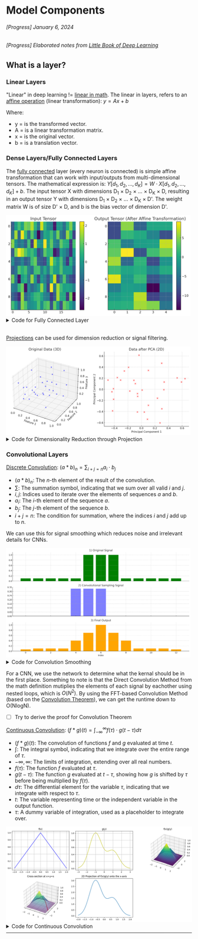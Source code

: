 # Model Components

###### [Progress] January 6, 2024
###### [Progress] Elaborated notes from [Little Book of Deep Learning ](https://fleuret.org/public/lbdl.pdf?fbclid=IwAR3jmeQf1k6Q6Qbp6fDmEtklfqo3XMNrHSoIE_2m8By8cpF2sPZjghuq-Zg)

## What is a layer?
### Linear Layers
"Linear" in deep learning != [linear in math](https://en.wikipedia.org/wiki/Linearity#:~:text=In%20mathematics%2C%20a%20linear%20map,(x)%20for%20all%20%CE%B1.). The linear in layers, refers to an [affine operation](https://youtu.be/E3Phj6J287o?si=YW0ya5B9iY3OtiQb) (linear transformation): $y = Ax + b$

Where: 
- y = is the transformed vector.
- A = is a linear transformation matrix.
- x = is the original vector.
- b = is a translation vector.

### Dense Layers/Fully Connected Layers
The [fully connected](https://www.youtube.com/watch?v=Tsvxx-GGlTg) layer (every neuron is connected) is simple affine transformation that can work with input/outputs from multi-dimensional tensors. The mathematical expression is: $Y[d_1, d_2, \ldots, d_K] = W \cdot X[d_1, d_2, \ldots, d_K] + b$. The input tensor X with dimensions D<sub>1</sub> × D<sub>2</sub> × … × D<sub>K</sub> × D, resulting in an output tensor Y with dimensions D<sub>1</sub> × D<sub>2</sub> × … × D<sub>K</sub> × D'. The weight matrix W is of size D' × D, and b is the bias vector of dimension D'.

<img src="../Images/affine_transformation.png" alt="Alt text" width="500"/>  

<details>
  <summary>Code for Fully Connected Layer</summary>

```python
import numpy as np
import matplotlib.pyplot as plt
import seaborn as sns

def visualize_affine_transformation(input_dims, output_dim):
    """
    Visualize the affine transformation performed by a fully connected layer.

    :param input_dims: Dimensions of the input tensor (excluding the last dimension).
    :param output_dim: Dimension of the output tensor's last dimension.
    """
    # Generate a random input tensor with the specified dimensions
    input_tensor = np.random.randn(*input_dims)

    # Initialize the weight matrix and bias vector
    W = np.random.randn(output_dim, input_dims[-1])
    b = np.random.randn(output_dim)

    # Applying affine transformation for each vector in the input tensor
    reshaped_input = input_tensor.reshape(-1, input_dims[-1])  # Flatten input except for the last dimension
    transformed = np.dot(reshaped_input, W.T) + b  # Apply affine transformation
    output_tensor = transformed.reshape(*input_dims[:-1], output_dim)  # Reshape to the output tensor

    # Visualization
    plt.figure(figsize=(12, 6))

    # Visualizing the input tensor
    plt.subplot(1, 2, 1)
    plt.imshow(input_tensor.reshape(-1, input_dims[-1]), aspect='auto', cmap='viridis')
    plt.colorbar()
    plt.title("Input Tensor")

    # Visualizing the output tensor
    plt.subplot(1, 2, 2)
    plt.imshow(output_tensor.reshape(-1, output_dim), aspect='auto', cmap='viridis')
    plt.colorbar()
    plt.title("Output Tensor (After Affine Transformation)")

    plt.show()

# Example usage: visualizing a 2D input tensor transforming to a different dimension
visualize_affine_transformation(input_dims=(10, 20), output_dim=5)
```

</details>
</br>

[Projections](https://www.cuemath.com/geometry/projection-vector/) can be used for dimension reduction or signal filtering.

<img src="../Images/projection.png" alt="Alt text" width="500"/> 

<details>
  <summary> Code for Dimensionality Reduction through Projection</summary>

```python
import numpy as np
import matplotlib.pyplot as plt
import seaborn as sns

from mpl_toolkits.mplot3d import Axes3D

def visualize_before_after_pca(data, n_components=2):
    """
    Visualize the data before and after applying PCA for dimensionality reduction.

    :param data: The input data as a 2D numpy array.
    :param n_components: The number of dimensions to reduce the data to.
    """
    # Apply PCA for dimensionality reduction
    pca = PCA(n_components=n_components)
    reduced_data = pca.fit_transform(data)

    # Visualization
    fig = plt.figure(figsize=(15, 6))

    # Before PCA: Plotting the original data in 3D
    ax1 = fig.add_subplot(1, 2, 1, projection='3d')
    ax1.scatter(data[:, 0], data[:, 1], data[:, 2], alpha=0.7, color='blue')
    ax1.set_title("Original Data (3D)")
    ax1.set_xlabel('Feature 1')
    ax1.set_ylabel('Feature 2')
    ax1.set_zlabel('Feature 3')

    # After PCA: Plotting the reduced data in 2D
    ax2 = fig.add_subplot(1, 2, 2)
    ax2.scatter(reduced_data[:, 0], reduced_data[:, 1], alpha=0.7, color='red')
    ax2.set_title("Data after PCA (2D)")
    ax2.set_xlabel('Principal Component 1')
    ax2.set_ylabel('Principal Component 2')

    plt.show()

# Generate a smaller synthetic dataset for clear visualization
np.random.seed(0)
X_small = np.random.rand(30, 3)  # 30 samples with 3 features

# Visualize before and after PCA
visualize_before_after_pca(X_small, n_components=2)

```
</details>

### Convolutional Layers

[Discrete Convolution](https://www.youtube.com/watch?v=KuXjwB4LzSA): $(a * b)_n = \sum_{i+j=n} a_i \cdot b_j$

- $(a * b)_n$: The $n$-th element of the result of the convolution.
- $\sum$: The summation symbol, indicating that we sum over all valid $i$ and $j$.
- $i, j$: Indices used to iterate over the elements of sequences $a$ and $b$.
- $a_i$: The $i$-th element of the sequence $a$.
- $b_j$: The $j$-th element of the sequence $b$.
- $i+j=n$: The condition for summation, where the indices $i$ and $j$ add up to $n$.

We can use this for signal smoothing which reduces noise and irrelevant details for CNNs. 

<img src="../Images/convolution_smoothing.png" alt="Alt text" width="500"/> 

<details>
  <summary>Code for Convolution Smoothing</summary>

```python
# Given the description, we want to visualize the original signal, the sampling signal (kernel application), and the final output.
# We'll assume the original signal and kernel from the previous code and visualize them in three separate plots.

# Original signal
original_signal = np.array([0.1, 0.1, 0.1, 0.1, 0.1, 1.0, 1.0, 1.0, 0.1, 0.1, 0.1, 0.1, 0.1])
# Kernel for smoothing (e.g., moving average)
kernel = np.array([1/3, 1/3, 1/3])
# Convolution result with 'same' mode to preserve original length
convolved_signal = np.convolve(original_signal, kernel, 'same')

# Set up the subplots
fig, axes = plt.subplots(3, 1, figsize=(15, 9), sharex=True)

# Plot 1: Original signal
axes[0].bar(range(len(original_signal)), original_signal, color='green')
axes[0].set_title('1) Original Signal')
axes[0].set_ylim([0, 1.1])

# Plot 2: Convolutional sampling signal (kernel application)
# We will simulate the sampling signal by showing the kernel centered at the peak of the original signal
peak_index = np.argmax(original_signal)
sampling_range = range(peak_index - len(kernel) // 2, peak_index + len(kernel) // 2 + 1)
axes[1].bar(sampling_range, kernel, color='blue', alpha=0.5)
axes[1].set_title('2) Convolutional Sampling Signal')

# Plot 3: Final output
axes[2].bar(range(len(convolved_signal)), convolved_signal, color='orange')
axes[2].set_title('3) Final Output')
axes[2].set_xlabel('Index')
axes[2].set_ylim([0, 1.1])

# Adjust layout
plt.tight_layout()
plt.show()
```
</details>

<p></p>

For a CNN, we use the network to determine what the kernal should be in the first place. Something to note is that the  Direct Convolution Method from the math definition mutiplies the elements of each signal by eachother using nested loops, which is $O(N^{2})$. By using the FFT-based Convolution Method (based on the [Convolution Theorem](https://en.wikipedia.org/wiki/Convolution_theorem)), we can get the runtime down to O(NlogN). 
- [ ] Try to derive the proof for Convolution Theorem

<p></p>

[Continuous Convolution]((https://www.youtube.com/watch?v=IaSGqQa5O-M)): $(f * g)(t) = \int_{-\infty}^{\infty} f(\tau) \cdot g(t - \tau) d\tau$

- $(f * g)(t)$: The convolution of functions $f$ and $g$ evaluated at time $t$.
- $\int$: The integral symbol, indicating that we integrate over the entire range of $\tau$.
- $-\infty, \infty$: The limits of integration, extending over all real numbers.
- $f(\tau)$: The function $f$ evaluated at $\tau$.
- $g(t - \tau)$: The function $g$ evaluated at $t - \tau$, showing how $g$ is shifted by $\tau$ before being multiplied by $f(\tau)$.
- $d\tau$: The differential element for the variable $\tau$, indicating that we integrate with respect to $\tau$.
- $t$: The variable representing time or the independent variable in the output function.
- $\tau$: A dummy variable of integration, used as a placeholder to integrate over.


<img src="../Images/continous_convolution.png" alt="Alt text" width="850"/> 
<details>
  <summary>Code for Continuous Convolution</summary>

```python

```
</details>

<!--START OF FOOTER-->
<hr style="margin-top:9px;height:1px;border: 0;background-image: linear-gradient(to right, rgba(0, 0, 0, 0.0), rgba(0, 0, 0, 0.5),rgba(0, 0, 0, 0.0));">
<!--START OF ISSUE NAVIGATION LINKS-->
<!--START OF ISSUE NAVIGATION LINKS-->
<!--END OF FOOTER-->
